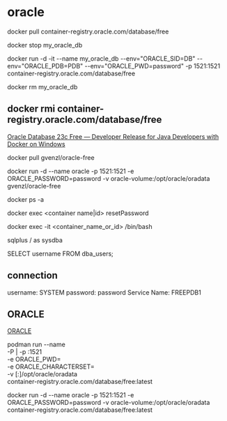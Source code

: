 # oracle

docker pull container-registry.oracle.com/database/free

docker stop my_oracle_db

docker run -d -it --name my_oracle_db --env="ORACLE_SID=DB" --env="ORACLE_PDB=PDB" --env="ORACLE_PWD=password" -p 1521:1521 container-registry.oracle.com/database/free

docker rm my_oracle_db

docker rmi container-registry.oracle.com/database/free
--
[Oracle Database 23c Free — Developer Release for Java Developers with Docker on Windows](https://medium.com/oracledevs/oracle-database-23c-free-developer-release-for-java-developers-with-docker-on-windows-b164a7a61a91)

docker pull gvenzl/oracle-free

docker run -d --name oracle -p 1521:1521 -e ORACLE_PASSWORD=password -v oracle-volume:/opt/oracle/oradata gvenzl/oracle-free

docker ps -a

docker exec <container name|id> resetPassword <your password>

docker exec -it <container_name_or_id> /bin/bash

sqlplus / as sysdba

SELECT username FROM dba_users;

## connection
username: SYSTEM
password: password
Service Name: FREEPDB1

## ORACLE
[ORACLE](https://container-registry.oracle.com/ords/f?p=113:4:103233461092240:::4:P4_REPOSITORY,AI_REPOSITORY,AI_REPOSITORY_NAME,P4_REPOSITORY_NAME,P4_EULA_ID,P4_BUSINESS_AREA_ID:1863,1863,Oracle%20Database%20Free,Oracle%20Database%20Free,1,0&cs=3ExSLWuuuAENKM_WnrLNhJkwHauj70oyuBfWihQKXTP4hdbVgI2BhL91dVnLGt_6wqsGCZYSNy45mtwO4gUQYPA)

podman run --name <container name> \
-P | -p <host port>:1521 \
-e ORACLE_PWD=<your database passwords> \
-e ORACLE_CHARACTERSET=<your character set> \
-v [<host mount point>:]/opt/oracle/oradata \
container-registry.oracle.com/database/free:latest

docker run -d --name oracle -p 1521:1521 -e ORACLE_PASSWORD=password -v oracle-volume:/opt/oracle/oradata container-registry.oracle.com/database/free:latest